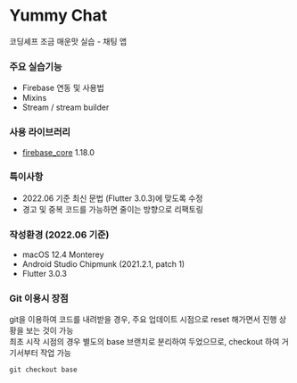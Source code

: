 # Yummy Chat

코딩셰프 조금 매운맛 실습 - 채팅 앱

### 주요 실습기능

* Firebase 연동 및 사용법
* Mixins
* Stream / stream builder

### 사용 라이브러리

* [firebase_core](https://pub.dev/packages/firebase_core) 1.18.0

### 특이사항

* 2022.06 기준 최신 문법 (Flutter 3.0.3)에 맞도록 수정
* 경고 및 중복 코드를 가능하면 줄이는 방향으로 리팩토링

### 작성환경 (2022.06 기준)

* macOS 12.4 Monterey
* Android Studio Chipmunk (2021.2.1, patch 1)
* Flutter 3.0.3

### Git 이용시 장점

git을 이용하여 코드를 내려받을 경우, 주요 업데이트 시점으로 reset 해가면서 진행 상황을 보는 것이 가능  
최초 시작 시점의 경우 별도의 base 브랜치로 분리하여 두었으므로, checkout 하여 거기서부터 작업 가능

```
git checkout base
```
